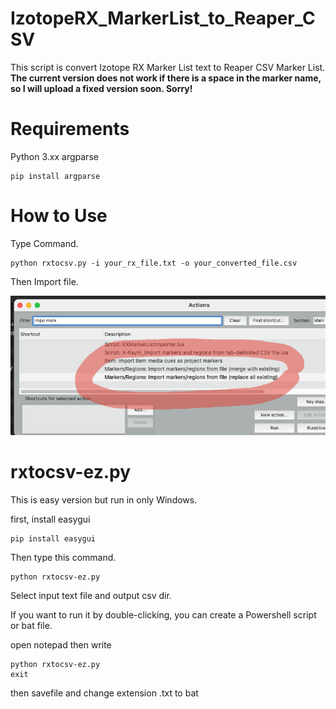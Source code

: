 # IzotopeRX_MarkerList_to_Reaper_CSV
This script is convert Izotope RX Marker List text to Reaper CSV Marker List.
__The current version does not work if there is a space in the marker name, so I will upload a fixed version soon. Sorry!__

# Requirements

Python 3.xx
argparse

```
pip install argparse
```

# How to Use

Type Command.

```
python rxtocsv.py -i your_rx_file.txt -o your_converted_file.csv
```

Then Import file.

![IMG](https://github.com/crackerjacques/IzotopeRX_MarkerList_to_Reaper_CSV/blob/main/maker_import.png?raw=true)


# rxtocsv-ez.py

This is easy version but run in only Windows.

first, install easygui

```
pip install easygui
```

Then type this command.

```
python rxtocsv-ez.py 
```

Select input text file and output csv dir.

If you want to run it by double-clicking, you can create a Powershell script or bat file.

open notepad then write
```
python rxtocsv-ez.py 
exit
```

then savefile and change extension .txt to bat


